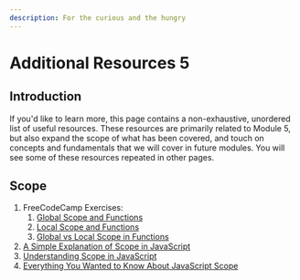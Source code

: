 ```yaml
---
description: For the curious and the hungry
---
```


# Additional Resources 5

## Introduction <a href="introduction" id="introduction"></a>

If you'd like to learn more, this page contains a non-exhaustive, unordered list of useful resources. These resources are primarily related to Module 5, but also expand the scope of what has been covered, and touch on concepts and fundamentals that we will cover in future modules. You will see some of these resources repeated in other pages.

## Scope

1. FreeCodeCamp Exercises:
   1. [Global Scope and Functions](https://www.freecodecamp.org/learn/javascript-algorithms-and-data-structures/basic-javascript/global-scope-and-functions)
   2. [Local Scope and Functions](https://www.freecodecamp.org/learn/javascript-algorithms-and-data-structures/basic-javascript/local-scope-and-functions)
   3. [Global vs Local Scope in Functions](https://www.freecodecamp.org/learn/javascript-algorithms-and-data-structures/basic-javascript/global-vs--local-scope-in-functions)
2. [A Simple Explanation of Scope in JavaScript](https://dmitripavlutin.com/javascript-scope/)
3. [Understanding Scope in JavaScript](https://www.digitalocean.com/community/tutorials/understanding-scope-in-javascript)
4. [Everything You Wanted to Know About JavaScript Scope](https://ultimatecourses.com/blog/everything-you-wanted-to-know-about-javascript-scope)

